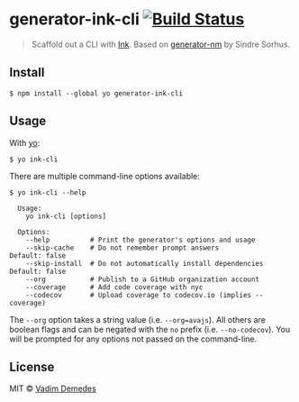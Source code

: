 # generator-ink-cli [![Build Status](https://travis-ci.org/vadimdemedes/generator-ink-cli.svg?branch=master)](https://travis-ci.org/vadimdemedes/generator-ink-cli)

> Scaffold out a CLI with [Ink](https://github.com/vadimdemedes/ink). Based on [generator-nm](https://github.com/sindresorhus/generator-nm) by Sindre Sorhus.


## Install

```
$ npm install --global yo generator-ink-cli
```


## Usage

With [yo](https://github.com/yeoman/yo):

```
$ yo ink-cli
```

There are multiple command-line options available:

```
$ yo ink-cli --help

  Usage:
    yo ink-cli [options]

  Options:
    --help          # Print the generator's options and usage
    --skip-cache    # Do not remember prompt answers                      Default: false
    --skip-install  # Do not automatically install dependencies           Default: false
    --org           # Publish to a GitHub organization account
    --coverage      # Add code coverage with nyc
    --codecov       # Upload coverage to codecov.io (implies --coverage)
```

The `--org` option takes a string value (i.e. `--org=avajs`). All others are boolean flags and can be negated with the `no` prefix (i.e. `--no-codecov`). You will be prompted for any options not passed on the command-line.


## License

MIT © [Vadim Demedes](https://github.com/vadimdemedes)
